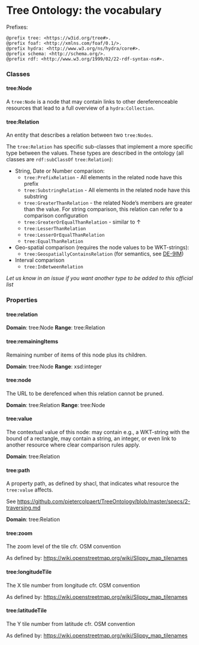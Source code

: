 # Tree Ontology: the vocabulary

Prefixes:

```turtle
@prefix tree: <https://w3id.org/tree#>.
@prefix foaf: <http://xmlns.com/foaf/0.1/>.
@prefix hydra: <http://www.w3.org/ns/hydra/core#>.
@prefix schema: <http://schema.org/>.
@prefix rdf: <http://www.w3.org/1999/02/22-rdf-syntax-ns#>.
```

### Classes

#### tree:Node

A `tree:Node` is a node that may contain links to other dereferenceable resources that lead to a full overview of a `hydra:Collection`.

#### tree:Relation

An entity that describes a relation between two `tree:Nodes`.

The `tree:Relation` has specific sub-classes that implement a more specific type between the values. These types are described in the ontology (all classes are `rdf:subClassOf` `tree:Relation`):
 - String, Date or Number comparison:
   - `tree:PrefixRelation` - All elements in the related node have this prefix
   - `tree:SubstringRelation` - All elements in the related node have this substring
   - `tree:GreaterThanRelation` - the related Node’s members are greater than the value. For string comparison, this relation can refer to a comparison configuration
   - `tree:GreaterOrEqualThanRelation` - similar to ↑
   - `tree:LesserThanRelation`
   - `tree:LesserOrEqualThanRelation`
   - `tree:EqualThanRelation`
 - Geo-spatial comparison (requires the node values to be WKT-strings): 
   - `tree:GeospatiallyContainsRelation` (for semantics, see [DE-9IM](https://en.wikipedia.org/wiki/DE-9IM))
 - Interval comparison
   - `tree:InBetweenRelation`
   
_Let us know in an issue if you want another type to be added to this official list_

### Properties

#### tree:relation

__Domain__: tree:Node
__Range__: tree:Relation


#### tree:remainingItems

Remaining number of items of this node plus its children.

__Domain__: tree:Node
__Range__: xsd:integer

#### tree:node

The URL to be derefenced when this relation cannot be pruned.

__Domain__: tree:Relation
__Range__: tree:Node

#### tree:value

The contextual value of this node: may contain e.g., a WKT-string with the bound of a rectangle, may contain a string, an integer, or even link to another resource where clear comparison rules apply.

__Domain__: tree:Relation

#### tree:path

A property path, as defined by shacl, that indicates what resource the `tree:value` affects.

See https://github.com/pietercolpaert/TreeOntology/blob/master/specs/2-traversing.md

__Domain__: tree:Relation

#### tree:zoom

The zoom level of the tile cfr. OSM convention

As defined by: https://wiki.openstreetmap.org/wiki/Slippy_map_tilenames

#### tree:longitudeTile

The X tile number from longitude cfr. OSM convention

As defined by: https://wiki.openstreetmap.org/wiki/Slippy_map_tilenames


#### tree:latitudeTile

The Y tile number from latitude cfr. OSM convention

As defined by: https://wiki.openstreetmap.org/wiki/Slippy_map_tilenames

